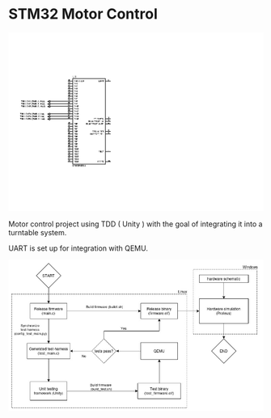 # STM32 Motor Control

<p align="center">
  <img src="STM32_motor_control.bmp" width="600">
</p>

Motor control project using TDD ( Unity ) with the goal of integrating it into a turntable system.

UART is set up for integration with QEMU.



<p align="center">
  <img src="Images/workflow.jpg" width="600">
</p>
